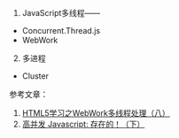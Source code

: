 1. JavaScript多线程——
* Concurrent.Thread.js
* WebWork

2. 多进程
* Cluster


参考文章：
1. [HTML5学习之WebWork多线程处理（八）](https://www.cnblogs.com/yxlblogs/p/3896786.html)
2. [高并发 Javascript: 存在的！（下）](https://cloud.tencent.com/developer/article/1407668)